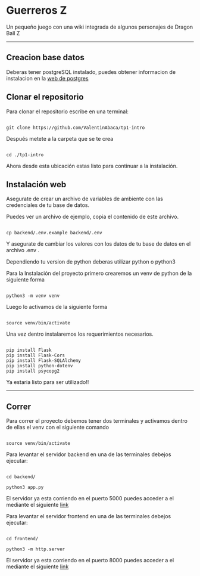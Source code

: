 # Guerreros Z

  

Un pequeño juego con una wiki integrada de algunos personajes de Dragon Ball Z

  

___

## Creacion base datos

  

Deberas tener postgreSQL instalado, puedes obtener informacion de instalacion en la [web de postgres](https://www.postgresql.org/)

  
  

## Clonar el repositorio

  

Para clonar el repositorio escribe en una terminal:

  

```

git clone https://github.com/ValentinAbaca/tp1-intro

```

  

Después metete a la carpeta que se te crea

  

```

cd ./tp1-intro

```

  

Ahora desde esta ubicación estas listo para continuar a la instalación.

  
  

## Instalación web

  

Asegurate de crear un archivo de variables de ambiente con las credenciales de tu base de datos.

  

Puedes ver un archivo de ejemplo, copia el contenido de este archivo.

  

```

cp backend/.env.example backend/.env
```

Y asegurate de cambiar los valores con los datos de tu base de datos en el archivo .env .

  

Dependiendo tu version de python deberas utilizar python o python3

  

Para la Instalación del proyecto primero crearemos un venv de python de la siguiente forma

  
  

```

python3 -m venv venv

```

  

Luego lo activamos de la siguiente forma

  

```

source venv/bin/activate

```

  

Una vez dentro instalaremos los requerimientos necesarios.

  

```

pip install Flask
pip install Flask-Cors
pip install Flask-SQLAlchemy
pip install python-dotenv
pip install psycopg2

```

  

Ya estaria listo para ser utilizado!!

___

## Correr

  

Para correr el proyecto debemos tener dos terminales y activamos dentro de ellas el venv con el siguiente comando

  

```

source venv/bin/activate

```

  

Para levantar el servidor backend en una de las terminales debejos ejecutar:

```

cd backend/

python3 app.py

```

El servidor ya esta corriendo en el puerto 5000 puedes acceder a el mediante el siguiente [link](http://localhost:5000)

  

Para levantar el servidor frontend en una de las terminales debejos ejecutar:

  

```

cd frontend/

python3 -m http.server

```

El servidor ya esta corriendo en el puerto 8000 puedes acceder a el mediante el siguiente [link](http://localhost:8000)  
